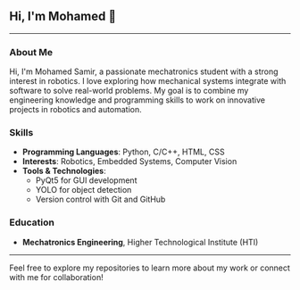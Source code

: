 <p align="center">
  <h2>Hi, I'm Mohamed 👋</h2>
</p>

---

### About Me
Hi, I'm Mohamed Samir, a passionate mechatronics student with a strong interest in robotics. I love exploring how mechanical systems integrate with software to solve real-world problems. My goal is to combine my engineering knowledge and programming skills to work on innovative projects in robotics and automation.

### Skills
- **Programming Languages**: Python, C/C++, HTML, CSS
- **Interests**: Robotics, Embedded Systems, Computer Vision
- **Tools & Technologies**: 
  - PyQt5 for GUI development
  - YOLO for object detection
  - Version control with Git and GitHub
  
### Education
- **Mechatronics Engineering**, Higher Technological Institute (HTI)

---

Feel free to explore my repositories to learn more about my work or connect with me for collaboration!
